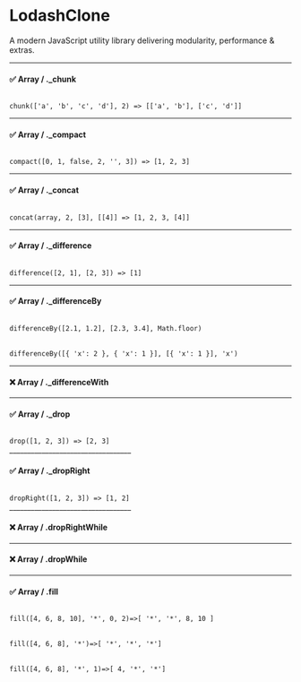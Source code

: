 # LodashClone
A modern JavaScript utility library delivering modularity, performance &amp; extras.
__________________________________
#### ✅ Array / ._chunk
<code>
chunk(['a', 'b', 'c', 'd'], 2) => [['a', 'b'], ['c', 'd']]
</code>

__________________________________
#### ✅ Array / ._compact
<code>
compact([0, 1, false, 2, '', 3]) => [1, 2, 3]
</code>

__________________________________
#### ✅ Array / ._concat
<code>
concat(array, 2, [3], [[4]] => [1, 2, 3, [4]]
</code>

__________________________________
#### ✅ Array / ._difference
<code>
difference([2, 1], [2, 3]) => [1]
</code>

__________________________________
#### ✅ Array / ._differenceBy
<code>
differenceBy([2.1, 1.2], [2.3, 3.4], Math.floor)
</code>
<br/>
<code>
differenceBy([{ 'x': 2 }, { 'x': 1 }], [{ 'x': 1 }], 'x')
</code>

__________________________________
#### ❌ Array / ._differenceWith
__________________________________
#### ✅ Array / ._drop
<code>
drop([1, 2, 3]) => [2, 3]
</code>
__________________________________

#### ✅ Array / ._dropRight
<code>
dropRight([1, 2, 3]) => [1, 2]
</code>
__________________________________

#### ❌ Array / .dropRightWhile
__________________________________

#### ❌ Array / .dropWhile
__________________________________
#### ✅ Array / .fill
<code>
fill([4, 6, 8, 10], '*', 0, 2)=>[ '*', '*', 8, 10 ]
</code>
<br/>
<code>
fill([4, 6, 8], '*')=>[ '*', '*', '*']
</code>
<br/>
<code>
fill([4, 6, 8], '*', 1)=>[ 4, '*', '*']
</code>

